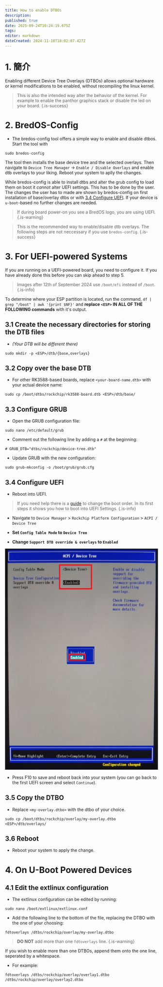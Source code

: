 ```yaml
---
title: How to enable DTBOs
description:
published: true
date: 2025-09-24T10:24:19.675Z
tags:
editor: markdown
dateCreated: 2024-11-10T18:02:07.427Z
---
```


# 1. 簡介

Enabling different Device Tree Overlays (DTBOs) allows optional hardware or kernel modifications to be enabled, without recompiling the linux kernel.

> This is also the intended way alter the behavior of the kernel. For example to enable the panthor graphics stack or disable the led on your board.
> {.is-success}

# 2. BredOS-Config

- The bredos-config tool offers a simple way to enable and disable dtbos. Start the tool with

```
sudo bredos-config
```

The tool then installs the base device tree and the selected overlays. Then navigate to `Device Tree Manager` -> `Enable / Disable Overlays` and enable dtb overlays to your liking. Reboot your system to aplly the changes.

While bredos-config is able to install dtbs and alter the grub config to load them on boot it _cannot_ alter UEFI settings. This has to be done by the user. The changes the user has to made are shown by bredos-config on first installation of base/overlay dtbs or with [3.4 Configure UEFI](#h-34-configure-uefi). If your device is `u-boot`-based no further changes are needed.

> If during board power-on you see a BredOS logo, you are using UEFI.
> {.is-warning}

> This is the recommended way to enable/disable dtb overlays. The following steps are not neccessary if you use `bredos-config`.
> {.is-success}

# 3. For UEFI-powered Systems

If you are running on a UEFI-powered board, you need to configure it. If you have already done this before you can skip ahead to step 5.

> Images after 12th of September 2024 use `/boot/efi` instead of `/boot`.
> {.is-info}

To determine where your ESP partition is located, run the command,
`df | grep "/boot" | awk '{print $NF}'` and **replace **`<ESP>`** IN ALL OF THE FOLLOWING commands** with it's output.

## 3.1 Create the necessary directories for storing the DTB files

- _(Your DTB will be different there)_

```
sudo mkdir -p <ESP>/dtb/{base,overlays}
```

## 3.2 Copy over the base DTB

- For other RK3588-based boards, replace `<your-board-name.dtb>` with your actual device name:

```
sudo cp /boot/dtbs/rockchip/rk3588-board.dtb <ESP>/dtb/base/
```

## 3.3 Configure GRUB

- Open the GRUB configuration file:

```
sudo nano /etc/default/grub
```

- Comment out the following line by adding a `#` at the beginning:

```
# GRUB_DTB="dtbs/rockchip/device-tree.dtb"
```

- Update GRUB with the new configuration:

```
sudo grub-mkconfig -o /boot/grub/grub.cfg
```

## 3.4 Configure UEFI

- Reboot into UEFI.

> If you need help there is a [guide](/en/how-to/change-default-boot-order-rk3588) to change the boot order. In its first steps it shows you how to boot into UEFI Settings.
> {.is-info}

- Navigate to `Device Manager` > `Rockchip Platform Configuration` > `ACPI / Device Tree`

- **Set `Config Table Mode` to `Device Tree`**

- **Change `Support DTB override & overlays` to `Enabled`**

![](/panthor/enable_tree_dtb_in_uefi.jpg)

- Press F10 to save and reboot back into your system (you can go back to the first UEFI screen and select `Continue`).

## 3.5 Copy the DTBO

- Replace `<my-overlay.dtbo>` with the dtbo of your choice.

```
sudo cp /boot/dtbs/rockchip/overlay/my-overlay.dtbo <ESP>/dtb/overlays/
```

## 3.6 Reboot

- Reboot your system to apply the change.

# 4. On U-Boot Powered Devices

## 4.1 Edit the extlinux configuration

- The extlinux configuration can be edited by running:

```
sudo nano /boot/extlinux/extlinux.conf
```

- Add the following line to the bottom of the file, replacing the DTBO with the one of your choosing:

```
fdtoverlays /dtbs/rockchip/overlay/my-overlay.dtbo
```

> **DO NOT** add more than one `fdtoverlays` line.
> {.is-warning}

If you wish to enable more than one DTBOs, append them onto the one line, seperated by a whitespace.

- For example:

```
fdtoverlays /dtbs/rockchip/overlay/overlay1.dtbo /dtbs/rockchip/overlay/overlay2.dtbo
```
